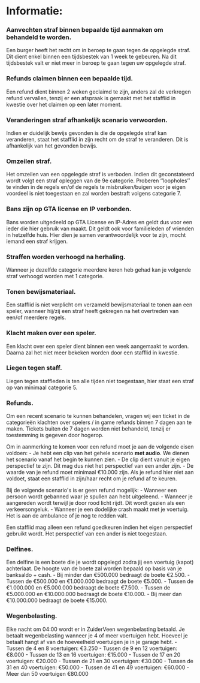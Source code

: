 # **Informatie:**

### **Aanvechten straf binnen bepaalde tijd aanmaken om behandeld te worden.**
Een burger heeft het recht om in beroep te gaan tegen de opgelegde straf. Dit dient enkel binnen een tijdsbestek van 1 week te gebeuren. Na dit tijdsbestek valt er niet meer in beroep te gaan tegen uw opgelegde straf.


### **Refunds claimen binnen een bepaalde tijd.**
Een refund dient binnen 2 weken geclaimd te zijn, anders zal de verkregen refund vervallen, tenzij er een afspraak is gemaakt met het stafflid in kwestie over het claimen op een later moment.


### **Veranderingen straf afhankelijk scenario verwoorden.**
Indien er duidelijk bewijs gevonden is die de opgelegde straf kan veranderen, staat het stafflid in zijn recht om de straf te veranderen. Dit is afhankelijk van het gevonden bewijs.


### **Omzeilen straf.**
Het omzeilen van een opgelegde straf is  verboden. Indien dit geconstateerd wordt volgt een straf opleggen van de 9e categorie.
Proberen ‘’loopholes’’ te vinden in de regels en/of de regels te misbruiken/buigen voor je eigen voordeel is niet toegestaan en zal worden bestraft volgens categorie 7.


### **Bans zijn op GTA license en IP verbonden.**
Bans worden uitgedeeld op GTA License en IP-Adres en geldt dus voor een ieder die hier gebruik van maakt. Dit geldt ook voor familieleden of vrienden in hetzelfde huis. Hier dien je samen verantwoordelijk voor te zijn, mocht iemand een straf krijgen.


### **Straffen worden verhoogd na herhaling.**
Wanneer je dezelfde categorie meerdere keren heb gehad kan je volgende straf verhoogd worden met 1 categorie.


### **Tonen bewijsmateriaal.**
Een stafflid is niet verplicht om verzameld bewijsmateriaal te tonen aan een speler, wanneer hij/zij een straf heeft gekregen na het overtreden van een/of meerdere regels.


### **Klacht maken over een speler.**
Een klacht over een speler dient binnen een week aangemaakt te worden. Daarna zal het niet meer bekeken worden door een stafflid in kwestie.


### **Liegen tegen staff.**
Liegen tegen staffleden is ten alle tijden niet toegestaan, hier staat een straf op van minimaal categorie 5.

### **Refunds.**
Om een recent scenario te kunnen behandelen, vragen wij een ticket in de categorieën klachten over spelers / in game refunds binnen 7 dagen aan te maken. Tickets buiten de 7 dagen worden niet behandeld, tenzij er toestemming is gegeven door hogerop.

Om in aanmerking te komen voor een refund moet je aan de volgende eisen voldoen:
    - Je hebt een clip van het gehele scenario **met audio**. We dienen het scenario vanaf het begin te kunnen zien.
    - De clip dient vanuit je eigen perspectief te zijn. Dit mag dus niet het perspectief van een ander zijn.
    - De waarde van je refund moet minimaal €10.000 zijn.
Als je refund hier niet aan voldoet, staat een stafflid in zijn/haar recht om je refund af te keuren.

Bij de volgende scenario's is er geen refund mogelijk:
    - Wanneer een persoon wordt gebanned waar je spullen aan hebt uitgeleend.
    - Wanneer je aangereden wordt terwijl je door rood licht rijdt. Dit wordt gezien als een verkeersongeluk.
    - Wanneer je een dodelijke crash maakt met je voertuig. Het is aan de ambulance of je nog te redden valt.

Een stafflid mag alleen een refund goedkeuren indien het eigen perspectief gebruikt wordt. Het perspectief van een ander is niet toegestaan. 

### **Delfines.**
Een delfine is een boete die je wordt opgelegd zodra jij een voertuig (kapot) achterlaat. De hoogte van de boete zal worden bepaald op basis van je banksaldo + cash.
    - Bij minder dan €500.000 bedraagt de boete €2.500.
    - Tussen de €500.000 en €1.000.000 bedraagt de boete €5.000.
    - Tussen de €1.000.000 en €5.000.000 bedraagt de boete €7.500.
    - Tussen de €5.000.000 en €10.000.000 bedraagt de boete €10.000.
    - Bij meer dan €10.000.000 bedraagt de boete €15.000.

### **Wegenbelasting.**
Elke nacht om 04:00  wordt er in ZuiderVeen wegenbelasting betaald. Je betaalt wegenbelasting wanneer je 4 of meer voertuigen hebt. Hoeveel je betaalt hangt af van de hoeveelheid voertuigen je in je garage hebt.
    - Tussen de 4 en 8 voertuigen: €3.250
    - Tussen de 9 en 12 voertuigen: €8.000
    - Tussen de 13 en 16 voertuigen: €15.000
    - Tussen de 17 en 20 voertuigen: €20.000
    - Tussen de 21 en 30 voertuigen: €30.000
    - Tussen de 31 en 40 voertuigen: €50.000
    - Tussen de 41 en 49 voertuigen: €60.000
    - Meer dan 50 voertuigen €80.000